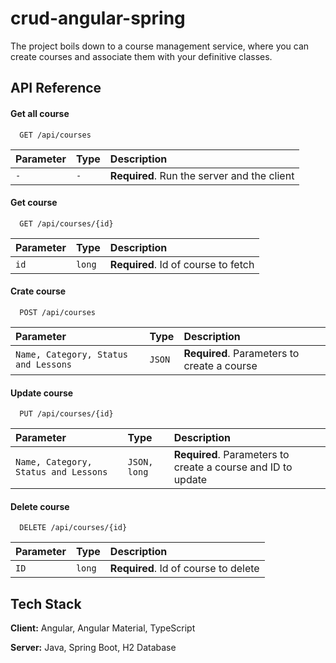 
# crud-angular-spring


The project boils down to a course management service, where you can create courses and associate them with your definitive classes.

## API Reference

#### Get all course

```http
  GET /api/courses
```

| Parameter | Type     | Description                |
| :-------- | :------- | :------------------------- |
| `-` | `-` | **Required**. Run the server and the client |

#### Get course

```http
  GET /api/courses/{id}
```

| Parameter | Type     | Description                       |
| :-------- | :------- | :-------------------------------- |
| `id`      | `long` | **Required**. Id of course to fetch |

#### Crate course

```http
  POST /api/courses
```

| Parameter | Type     | Description                       |
| :-------- | :------- | :-------------------------------- |
| `Name, Category, Status and Lessons`      | `JSON` | **Required**. Parameters to create a course |

#### Update course

```http
  PUT /api/courses/{id}
```

| Parameter | Type     | Description                       |
| :-------- | :------- | :-------------------------------- |
| `Name, Category, Status and Lessons`      | `JSON, long` | **Required**. Parameters to create a course and ID to update|

#### Delete course

```http
  DELETE /api/courses/{id}
```

| Parameter | Type     | Description                       |
| :-------- | :------- | :-------------------------------- |
| `ID`      | `long` | **Required**. Id of course to delete|


## Tech Stack

**Client:** Angular, Angular Material, TypeScript

**Server:** Java, Spring Boot, H2 Database


